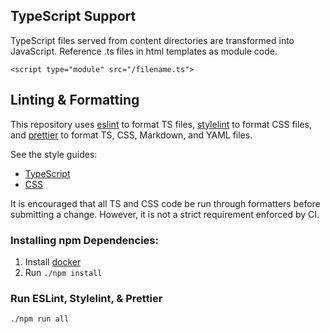 ## TypeScript Support

TypeScript files served from content directories are transformed into JavaScript.
Reference .ts files in html templates as module code.

`<script type="module" src="/filename.ts">`

## Linting & Formatting

This repository uses [eslint](https://eslint.org/) to format TS files,
[stylelint](https://stylelint.io/) to format CSS files, and [prettier](https://prettier.io/)
to format TS, CSS, Markdown, and YAML files.

See the style guides:

- [TypeScript](https://google.github.io/styleguide/tsguide.html)
- [CSS](https://go.dev/wiki/CSSStyleGuide)

It is encouraged that all TS and CSS code be run through formatters before
submitting a change. However, it is not a strict requirement enforced by CI.

### Installing npm Dependencies:

1. Install [docker](https://docs.docker.com/get-docker/)
2. Run `./npm install`

### Run ESLint, Stylelint, & Prettier

    ./npm run all
